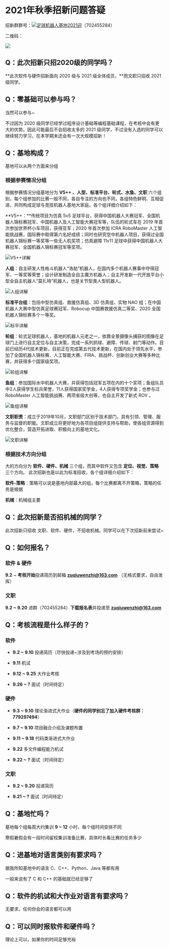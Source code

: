 # 2021年秋季招新问题答疑

招新群群号：<a target="_blank" href="https://qm.qq.com/cgi-bin/qm/qr?k=7Df9OhPz_5wAiVNDaTBuX5IEdbcTtAxx&jump_from=webapi"><img border="0" src="//pub.idqqimg.com/wpa/images/group.png" alt="足球机器人基地2021迎" title="足球机器人基地2021迎"></a>（702455284）

二维码：

<a target="_blank" href="https://qm.qq.com/cgi-bin/qm/qr?k=7Df9OhPz_5wAiVNDaTBuX5IEdbcTtAxx&jump_from=webapi">![](../resource/questions/2021-qrcode.jpg)</a>

## Q：此次招新只招2020级的同学吗？

**此次软件与硬件招新面向 2020 级与 2021 级全体成员，**而文职只招收 2021 级同学。

## Q：零基础可以参与吗？

当然可以参与~

不过因为 2020 级同学已经学过程序设计基础等编程基础课程，在考核中会有更大的优势。因此可能最后不会招收太多的 2021 级同学，不过没有入选的同学可以继续努力学习，在本学期末还会有一次大规模招新！

## Q：基地构成？

基地可以从两个方面来分组

### 根据参赛情况分组

根据参赛情况分组基地分为 **V5++ 、人型、标准平台、轮式、水鱼、文职** 六个组别，每个组参加的比赛一般不同，各自专注的方向也不同，各组特色鲜明、互相促进，共同构成足球与竞技机器人基地大家庭。各个组详细介绍如下：

**V5++：**传统项目为仿真 5v5 足球平台，获得中国机器人大赛冠军、全国机器人锦标赛冠军、中国机器人及人工智能大赛冠军等，队伍的轮式车在 2019 年首次参加世界杯小车项目，获得亚军；2020 年首次参加 ICRA RoboMaster 人工智能挑战赛，国际赛中取得第六名好成绩；同时也研究空中机器人项目，获得过全国机器人锦标赛一等奖等一些无人机奖项；仿真避障 11v11 足球中获得中国机器人大赛冠军、全国机器人锦标赛冠军等奖项。

![V5++详解](../resource/questions/V5++-introduction.jpg)

**人组**：自主研发人性格斗机器人“浩劫”机器人，在国内多个机器人赛事中夺得冠军、一等奖等荣誉；设计研发制造全自主魔方机器人；自主开发新一代开放平台小型全自主机器人“莫扎特”机器人，也是关节型类人型机器人。

![人组详解](../resource/questions/rx-introduction.jpg)

**标准平台组**：包括中型仿真组、救援仿真组、3D 仿真组、实物 NAO 组；在中国机器人大赛中型仿真足球赛冠军、Robocup 中国赛救援仿真二等奖、2020 全国机器人锦标赛多个一等奖。

![标平详解](../resource/questions/bp-introduction.jpg)

**轮组**：轮式足球机器人，基地的机器人元老之一，依靠全景摄像头捕获的图像在足球门上进行自主定位与自主决策，完成一系列抓球、避障、传球、射门等动作。目前已经历4代技术更新，目前正在完成第五代技术更新，在国内处于领先水平，参加了全国机器人锦标赛、人工智能大赛、FIRA、挑战杯、创新创业大赛等多种比赛，并获得多个国家级奖项。

![轮组详解](../resource/questions/ls-introduction.jpg)

**鱼组**：参加国际水中机器人大赛，并获得包括冠军五项在内的十个奖项；鱼组队员中2人获得学生标兵荣誉，11人获得国家奖学金，4人获得专项奖学金；也参与过 RoboMaster 人工智能挑战赛、两项省级大创等，也自主开发了新式 ROV 。

![鱼组详解](../resource/questions/sy-introduction.jpg)

**文职职责**：成立于2019年10月，文职部门区别于技术部门，具有引领、管理、服务与监督的职能。文职成立将更好地为各项目组提供支持与帮助，使各组资源得到优化整合，营造开拓进取、积极向上的基地文化。

![文职详解](../resource/questions/wz-introduction.jpg)

### 根据技术方向分组

大的方向分为 **软件、硬件、机械** 三个组，而其中软件又包含 **定位、视觉、策略** 三个方向。 此次招新也是以此为标准招收，各个组详细介绍如下：

**软件-策略**：策略可以说是基地内部最大的组，每个比赛都离不开策略，策略的任务是根据

**机械**：机械组主要



## Q：此次招新是否招机械的同学？

此次招新只招收 文职、软件、硬件，不招收机械。同学可以在下次招新前来尝试~

## Q：如何报名？

### 软件 & 硬件

**9.2** ~ **考核开始**投递简历到邮箱 **zuqiuwenzhi@163.com** （无格式要求，自由发挥）

### 文职

**9.2 ~ 9.20** 进群（702455284）**下载报名表**并投递至 **zuqiuwenzhi@163.com**

## Q：考核流程是什么样子的？

### 软件

+ **9.2 ~ 9.10**   投递简历（尽快投递~涉及到考场的预约安排）

+ **9.11**             机试

+ **9.12 ~ 9.25** 大作业考核

+ **9.26 ~ ?**       面试（时间待定）

### 硬件

+ **9.3 ~ 9.10**    理论渐进式大作业（**硬件的同学别忘了加入硬件考核群：779297494**）

+ **9.7 ~ 9.10**    项目融合介绍及课题布置

+ **9.11 ~ 9.18**  代码类渐进式大作业

+ **9.22**              多文件编程能力机试

+ **9.22 ~ ?**        面试（时间待定）

### 文职

+ **9.2 ~ 9.20**    投递简历

+ **9.21 ~ ?**        面试（时间待定）

## Q：基地忙吗？

基地每个组每周大约集训 **9 ~ 12** 小时，每个组时间安排不同

寒假暑假会有一段时间留校集训准备比赛，具体时长看比赛的任务多少

## Q：进基地对语言类别有要求吗？

据我所知基地中的语言 C、C++、Python、Java 等都有用

一般来说有了 C 和 C++ 的基础就已经足够了

## Q：软件的机试和大作业对语言有要求吗？

无要求，任何你会的语言都可以用

## Q：可以同时报软件和硬件吗？

理论上可以，如果你的时间足够充裕

